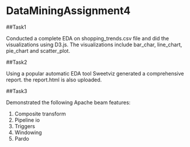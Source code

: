 # DataMiningAssignment4

##Task1

Conducted a complete EDA on shopping_trends.csv file and did the visualizations using D3.js. The visualizations include bar_char, line_chart, pie_chart and scatter_plot.

##Task2

Using a popular automatic EDA tool Sweetviz generated a comprehensive report. the report.html is also uploaded.

##Task3

Demonstrated the following Apache beam features:
1. Composite transform
2. Pipeline io
3. Triggers
4. Windowing
5. Pardo 
